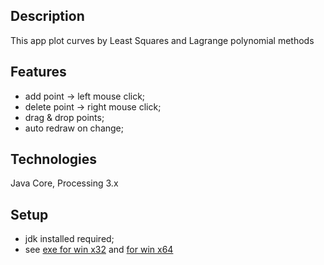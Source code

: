 ## Description
This app plot curves by Least Squares and Lagrange polynomial methods

## Features

- add point -> left mouse click;
- delete point -> right mouse click;
- drag & drop points;
- auto redraw on change;

## Technologies
Java Core, Processing 3.x

## Setup
 - jdk installed required;
 - see [exe for win x32](https://github.com/RuslanNikitin/curves-by-least-squares-and-lagrange-method/tree/master/application.windows32 "exe for win x32")
 and [for win x64](https://github.com/RuslanNikitin/curves-by-least-squares-and-lagrange-method/tree/master/application.windows64 "for win x64")
